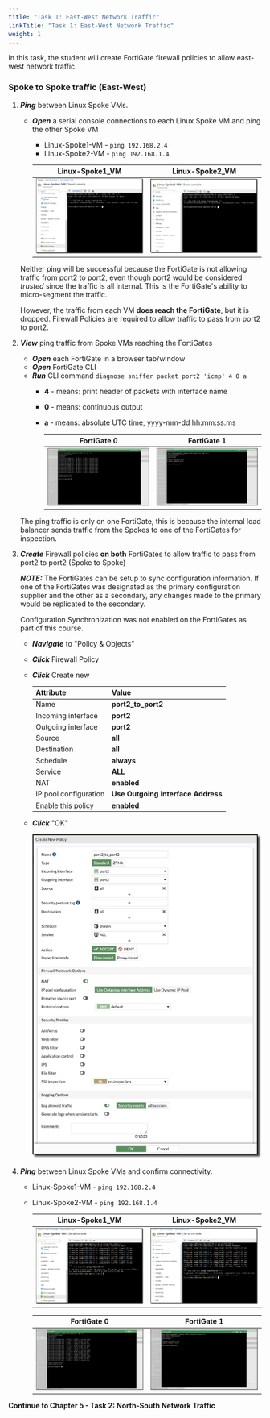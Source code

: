 ```yaml
---
title: "Task 1: East-West Network Traffic"
linkTitle: "Task 1: East-West Network Traffic"
weight: 1
---
```



In this task, the student will create FortiGate firewall policies to allow east-west network traffic.

### Spoke to Spoke traffic (East-West)

1. ***Ping*** between Linux Spoke VMs.

    - ***Open*** a serial console connections to each Linux Spoke VM and ping the other Spoke VM

        - Linux-Spoke1-VM - `ping 192.168.2.4`
        - Linux-Spoke2-VM - `ping 192.168.1.4`

        Linux-Spoke1_VM | Linux-Spoke2_VM
        :-:|:-:
        ![eastwestping1](../images/5_1-east-west-net-traffic-1.PNG) | ![eastwestping2](../images/5_1-east-west-net-traffic-2.PNG)



    Neither ping will be successful because the FortiGate is not allowing traffic from port2 to port2, even though port2 would be considered *trusted* since the traffic is all internal. This is the FortiGate's ability to micro-segment the traffic.

    However, the traffic from each VM **does reach the FortiGate**, but it is dropped. Firewall Policies are required to allow traffic to pass from port2 to port2.

1. ***View*** ping traffic from Spoke VMs reaching the FortiGates

    - ***Open*** each FortiGate in a browser tab/window
    - ***Open*** FortiGate CLI
    - ***Run*** CLI command `diagnose sniffer packet port2 'icmp' 4 0 a`
      - **4** - means: print header of packets with interface name
      - **0** - means: continuous output
      - **a** - means: absolute UTC time, yyyy-mm-dd hh:mm:ss.ms

        FortiGate 0 | FortiGate 1
        :-:|:-:
        ![fgtpingdiag1](../images/5_1-east-west-net-traffic-3.PNG) | ![fgtpingdiag2](../images/fgtpingdiag2.jpg)

    The ping traffic is only on one FortiGate, this is because the internal load balancer sends traffic from the Spokes to one of the FortiGates for inspection.

1. ***Create*** Firewall policies **on both** FortiGates to allow traffic to pass from port2 to port2 (Spoke to Spoke)

    ***NOTE:*** The FortiGates can be setup to sync configuration information. If one of the FortiGates was designated as the primary configuration supplier and the other as a secondary, any changes made to the primary would be replicated to the secondary.

    Configuration Synchronization was not enabled on the FortiGates as part of this course.

    - ***Navigate*** to "Policy & Objects"
    - ***Click*** Firewall Policy
    - ***Click*** Create new

        Attribute | Value
        -|-
        Name | **port2_to_port2**
        Incoming interface | **port2**
        Outgoing interface | **port2**
        Source | **all**
        Destination | **all**
        Schedule | **always**
        Service | **ALL**
        NAT | **enabled**
        IP pool configuration | **Use Outgoing Interface Address**
        Enable this policy | **enabled**

    - ***Click*** "OK"

        ![firewall1](../images/firewall1.jpg)

1. ***Ping*** between Linux Spoke VMs and confirm connectivity.
    - Linux-Spoke1-VM - `ping 192.168.2.4`
    - Linux-Spoke2-VM - `ping 192.168.1.4`


        Linux-Spoke1_VM | Linux-Spoke2_VM
        :-:|:-:
        ![eastwestping3](../images/5_1-east-west-net-traffic-4.PNG) | ![eastwestping4](../images/5_1-east-west-net-traffic-5.PNG)

        FortiGate 0 | FortiGate 1
        :-:|:-:
        ![fgtpingdiag3](../images/5_1-east-west-net-traffic-6.PNG) | ![fgtpingdiag4](../images/fgtpingdiag4.jpg)

**Continue to Chapter 5 - Task 2: North-South Network Traffic**
